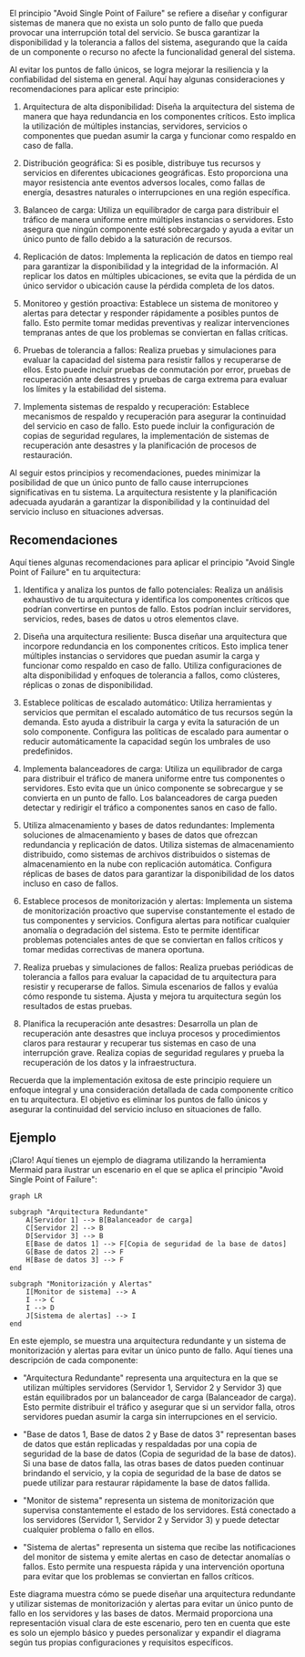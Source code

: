 El principio "Avoid Single Point of Failure" se refiere a diseñar y configurar sistemas de manera que no exista un solo punto de fallo que pueda provocar una interrupción total del servicio. Se busca garantizar la disponibilidad y la tolerancia a fallos del sistema, asegurando que la caída de un componente o recurso no afecte la funcionalidad general del sistema.

Al evitar los puntos de fallo únicos, se logra mejorar la resiliencia y la confiabilidad del sistema en general. Aquí hay algunas consideraciones y recomendaciones para aplicar este principio:

1. Arquitectura de alta disponibilidad: Diseña la arquitectura del sistema de manera que haya redundancia en los componentes críticos. Esto implica la utilización de múltiples instancias, servidores, servicios o componentes que puedan asumir la carga y funcionar como respaldo en caso de falla.

2. Distribución geográfica: Si es posible, distribuye tus recursos y servicios en diferentes ubicaciones geográficas. Esto proporciona una mayor resistencia ante eventos adversos locales, como fallas de energía, desastres naturales o interrupciones en una región específica.

3. Balanceo de carga: Utiliza un equilibrador de carga para distribuir el tráfico de manera uniforme entre múltiples instancias o servidores. Esto asegura que ningún componente esté sobrecargado y ayuda a evitar un único punto de fallo debido a la saturación de recursos.

4. Replicación de datos: Implementa la replicación de datos en tiempo real para garantizar la disponibilidad y la integridad de la información. Al replicar los datos en múltiples ubicaciones, se evita que la pérdida de un único servidor o ubicación cause la pérdida completa de los datos.

5. Monitoreo y gestión proactiva: Establece un sistema de monitoreo y alertas para detectar y responder rápidamente a posibles puntos de fallo. Esto permite tomar medidas preventivas y realizar intervenciones tempranas antes de que los problemas se conviertan en fallas críticas.

6. Pruebas de tolerancia a fallos: Realiza pruebas y simulaciones para evaluar la capacidad del sistema para resistir fallos y recuperarse de ellos. Esto puede incluir pruebas de conmutación por error, pruebas de recuperación ante desastres y pruebas de carga extrema para evaluar los límites y la estabilidad del sistema.

7. Implementa sistemas de respaldo y recuperación: Establece mecanismos de respaldo y recuperación para asegurar la continuidad del servicio en caso de fallo. Esto puede incluir la configuración de copias de seguridad regulares, la implementación de sistemas de recuperación ante desastres y la planificación de procesos de restauración.

Al seguir estos principios y recomendaciones, puedes minimizar la posibilidad de que un único punto de fallo cause interrupciones significativas en tu sistema. La arquitectura resistente y la planificación adecuada ayudarán a garantizar la disponibilidad y la continuidad del servicio incluso en situaciones adversas.

## Recomendaciones
Aquí tienes algunas recomendaciones para aplicar el principio "Avoid Single Point of Failure" en tu arquitectura:

1. Identifica y analiza los puntos de fallo potenciales: Realiza un análisis exhaustivo de tu arquitectura y identifica los componentes críticos que podrían convertirse en puntos de fallo. Estos podrían incluir servidores, servicios, redes, bases de datos u otros elementos clave.

2. Diseña una arquitectura resiliente: Busca diseñar una arquitectura que incorpore redundancia en los componentes críticos. Esto implica tener múltiples instancias o servidores que puedan asumir la carga y funcionar como respaldo en caso de fallo. Utiliza configuraciones de alta disponibilidad y enfoques de tolerancia a fallos, como clústeres, réplicas o zonas de disponibilidad.

3. Establece políticas de escalado automático: Utiliza herramientas y servicios que permitan el escalado automático de tus recursos según la demanda. Esto ayuda a distribuir la carga y evita la saturación de un solo componente. Configura las políticas de escalado para aumentar o reducir automáticamente la capacidad según los umbrales de uso predefinidos.

4. Implementa balanceadores de carga: Utiliza un equilibrador de carga para distribuir el tráfico de manera uniforme entre tus componentes o servidores. Esto evita que un único componente se sobrecargue y se convierta en un punto de fallo. Los balanceadores de carga pueden detectar y redirigir el tráfico a componentes sanos en caso de fallo.

5. Utiliza almacenamiento y bases de datos redundantes: Implementa soluciones de almacenamiento y bases de datos que ofrezcan redundancia y replicación de datos. Utiliza sistemas de almacenamiento distribuido, como sistemas de archivos distribuidos o sistemas de almacenamiento en la nube con replicación automática. Configura réplicas de bases de datos para garantizar la disponibilidad de los datos incluso en caso de fallos.

6. Establece procesos de monitorización y alertas: Implementa un sistema de monitorización proactivo que supervise constantemente el estado de tus componentes y servicios. Configura alertas para notificar cualquier anomalía o degradación del sistema. Esto te permite identificar problemas potenciales antes de que se conviertan en fallos críticos y tomar medidas correctivas de manera oportuna.

7. Realiza pruebas y simulaciones de fallos: Realiza pruebas periódicas de tolerancia a fallos para evaluar la capacidad de tu arquitectura para resistir y recuperarse de fallos. Simula escenarios de fallos y evalúa cómo responde tu sistema. Ajusta y mejora tu arquitectura según los resultados de estas pruebas.

8. Planifica la recuperación ante desastres: Desarrolla un plan de recuperación ante desastres que incluya procesos y procedimientos claros para restaurar y recuperar tus sistemas en caso de una interrupción grave. Realiza copias de seguridad regulares y prueba la recuperación de los datos y la infraestructura.

Recuerda que la implementación exitosa de este principio requiere un enfoque integral y una consideración detallada de cada componente crítico en tu arquitectura. El objetivo es eliminar los puntos de fallo únicos y asegurar la continuidad del servicio incluso en situaciones de fallo.

## Ejemplo
¡Claro! Aquí tienes un ejemplo de diagrama utilizando la herramienta Mermaid para ilustrar un escenario en el que se aplica el principio "Avoid Single Point of Failure":

```mermaid
graph LR

subgraph "Arquitectura Redundante"
    A[Servidor 1] --> B[Balanceador de carga]
    C[Servidor 2] --> B
    D[Servidor 3] --> B
    E[Base de datos 1] --> F[Copia de seguridad de la base de datos]
    G[Base de datos 2] --> F
    H[Base de datos 3] --> F
end

subgraph "Monitorización y Alertas"
    I[Monitor de sistema] --> A
    I --> C
    I --> D
    J[Sistema de alertas] --> I
end

```

En este ejemplo, se muestra una arquitectura redundante y un sistema de monitorización y alertas para evitar un único punto de fallo. Aquí tienes una descripción de cada componente:

- "Arquitectura Redundante" representa una arquitectura en la que se utilizan múltiples servidores (Servidor 1, Servidor 2 y Servidor 3) que están equilibrados por un balanceador de carga (Balanceador de carga). Esto permite distribuir el tráfico y asegurar que si un servidor falla, otros servidores puedan asumir la carga sin interrupciones en el servicio.

- "Base de datos 1, Base de datos 2 y Base de datos 3" representan bases de datos que están replicadas y respaldadas por una copia de seguridad de la base de datos (Copia de seguridad de la base de datos). Si una base de datos falla, las otras bases de datos pueden continuar brindando el servicio, y la copia de seguridad de la base de datos se puede utilizar para restaurar rápidamente la base de datos fallida.

- "Monitor de sistema" representa un sistema de monitorización que supervisa constantemente el estado de los servidores. Está conectado a los servidores (Servidor 1, Servidor 2 y Servidor 3) y puede detectar cualquier problema o fallo en ellos.

- "Sistema de alertas" representa un sistema que recibe las notificaciones del monitor de sistema y emite alertas en caso de detectar anomalías o fallos. Esto permite una respuesta rápida y una intervención oportuna para evitar que los problemas se conviertan en fallos críticos.

Este diagrama muestra cómo se puede diseñar una arquitectura redundante y utilizar sistemas de monitorización y alertas para evitar un único punto de fallo en los servidores y las bases de datos. Mermaid proporciona una representación visual clara de este escenario, pero ten en cuenta que este es solo un ejemplo básico y puedes personalizar y expandir el diagrama según tus propias configuraciones y requisitos específicos.